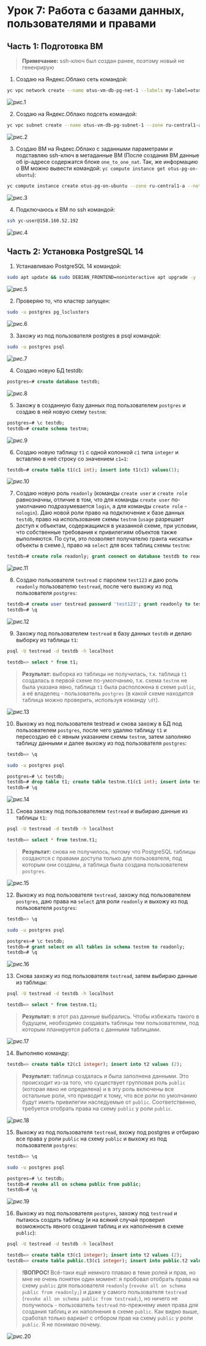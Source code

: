 # Урок 7: Работа с базами данных, пользователями и правами

## Часть 1: Подготовка ВМ

> **Примечание:** ssh-ключ был создан ранее, поэтому новый не гененрирую

1. Создаю на Яндекс.Облако сеть командой:

```bash
yc vpc network create --name otus-vm-db-pg-net-1 --labels my-label=otus-vm-db-pg-net-1 --description "otus-vm-db-pg-net-1"
```

![рис.1](images/01.png)

2. Создаю на Яндекс.Облако подсеть командой:

```bash
yc vpc subnet create --name otus-vm-db-pg-subnet-1 --zone ru-central1-a --range 10.1.2.0/24 --network-name otus-vm-db-pg-net-1 --description "otus-vm-db-pg-subnet-1"
```

![рис.2](images/02.png)

3. Создаю ВМ на Яндекс.Облако с заданными параметрами и подставляю ssh-ключ в метаданные ВМ (После создания ВМ данные об ip-адресе содержатся блоке `one_to_one_nat`. Так, же информацию о ВМ можно вывести командой: `yc compute instance get otus-pg-on-ubuntu`):

```bash
yc compute instance create otus-pg-on-ubuntu --zone ru-central1-a --network-interface subnet-name=otus-vm-db-pg-subnet-1,nat-ip-version=ipv4 --preemptible --platform standard-v3 --cores 4 --core-fraction 20 --memory 4GB --create-boot-disk image-folder-id=standard-images,image-family=ubuntu-2204-lts --ssh-key "C:\Users\USER01/.ssh/id_ed25519.pub"
```

![рис.3](images/03.png)

4. Подключаюсь к ВМ по ssh командой:

```bash
ssh yc-user@158.160.52.192
```

![рис.4](images/04.png)

## Часть 2: Установка PostgreSQL 14

1. Устанавливаю PostgreSQL 14 командой:

```bash
sudo apt update && sudo DEBIAN_FRONTEND=noninteractive apt upgrade -y -q && sudo sh -c 'echo "deb http://apt.postgresql.org/pub/repos/apt $(lsb_release -cs)-pgdg main" > /etc/apt/sources.list.d/pgdg.list' && wget --quiet -O - https://www.postgresql.org/media/keys/ACCC4CF8.asc | sudo apt-key add - && sudo apt-get update && sudo DEBIAN_FRONTEND=noninteractive apt -y install postgresql-14
```

![рис.5](images/05.png)

2. Проверяю то, что кластер запущен:

```bash
sudo -u postgres pg_lsclusters
```

![рис.6](images/06.png)

3. Захожу из под пользователя postgres в psql командой:

```bash
sudo -u postgres psql
```

![рис.7](images/07.png)

4. Создаю новую БД testdb:

```sql
postgres=# create database testdb;
```

![рис.8](images/08.png)

5. Захожу в созданную базу данных под пользователем `postgres` и создаю в ней новую схему `testnm`:

```sql
postgres=# \c testdb;
testdb=# create schema testnm;
```

![рис.9](images/09.png)

6. Создаю новую таблицу `t1` с одной колонкой `c1` типа `integer` и вставляю в неё строку со значением `c1=1`:

```sql
testdb=# create table t1(c1 int); insert into t1(c1) values(1);
```

![рис.10](images/10.png)

7. Создаю новую роль `readonly` (команды `create user` и `create role` равнозначны, отличие в том, что для команды `create user` по-умолчанию подразумевается `login`, а для команды `create role` - `nologin`). Даю новой роли право на подключение к базе данных `testdb`, право на использование схемы `testnm` (`usage` разрешает доступ к объектам, содержащимся в указанной схеме, при условии, что собственные требования к привилегиям объектов также выполняются. По сути, это позволяет получателю гранта «искать» объекты в схеме.), право на `select` для всех таблиц схемы `testnm`:

```sql
testdb=# create role readonly; grant connect on database testdb to readonly; grant usage on schema testnm to readonly; grant select on all tables in schema testnm to readonly;
```

![рис.11](images/11.png)

8. Создаю пользователя `testread` с паролем `test123` и даю роль `readonly` пользователю `testread`, после чего выхожу из под пользователя `postgres`:

```sql
testdb=# create user testread password 'test123'; grant readonly to testread;
testdb=# \q
```

![рис.12](images/12.png)

9. Захожу под пользователем `testread` в базу данных `testdb` и делаю выборку из таблицы `t1`:

```bash
psql -U testread -d testdb -h localhost
```

```sql
testdb=> select * from t1;
```

> **Результат:** выборка из таблицы не получилась, т.к. таблица `t1` создалась в первой схеме по-умолчанию, т.к. схема `testnm` не была указана явно, таблица `t1` была расположена в схеме `public`, а её владелец - пользователь `postgres` (в какой схеме находится таблица можно проверить, используя команду `\dt`).

![рис.13](images/13.png)

10. Выхожу из под пользователя testread и снова захожу в БД под пользователем `postgres`, после чего удаляю таблицу `t1` и пересоздаю её с явным указанием схемы `testnm`, затем заполняю таблицу данными и далее выхожу из под пользователя `postgres`:

```sql
testdb=> \q
```

```bash
sudo -u postgres psql
```

```sql
postgres=# \c testdb;
testdb=# drop table t1; create table testnm.t1(c1 int); insert into testnm.t1(c1) values(1);
testdb=# \q
```

![рис.14](images/14.png)

11. Снова захожу под пользователем `testread` и выбираю данные из таблицы `t1`:

```bash
psql -U testread -d testdb -h localhost
```

```sql
testdb=> select * from testnm.t1;
```

> **Результат:** снова не получилось, потому что PostgreSQL таблицы создаются с правами доступа только для пользователя, под которым они созданы, а таблица была создана пользователем `postgres`.

![рис.15](images/15.png)

12. Выхожу из под пользователя `testread`, захожу под пользователем `postgres`, даю права на `select` для роли `readonly` и выхожу из под пользователя `postgres`:

```sql
testdb=> \q
```

```bash
sudo -u postgres psql
```

```sql
postgres=# \c testdb;
testdb=# grant select on all tables in schema testnm to readonly;
testdb=# \q
```

![рис.16](images/16.png)

13. Снова захожу из под пользователя `testread`, затем выбираю данные из таблицы:

```bash
psql -U testread -d testdb -h localhost
```

```sql
testdb=> select * from testnm.t1;
```

> **Результат:** в этот раз данные выбрались. Чтобы избежать такого в будущем, необходимо создавать таблицы тем пользователем, под которым планируется работа с данными таблицами.

![рис.17](images/17.png)

14. Выполняю команду:

```sql
testdb=> create table t2(c1 integer); insert into t2 values (2);
```

> **Результат:** таблица создалась и была заполнена данными. Это происходит из-за того, что существует групповая роль `public` (которая явно не определена) и в эту роль включены все остальные роли, что приводит к тому, что все роли по умолчанию будут иметь привилегии наследуемые от `public`. Соответственно, требуется отобрать права на схему `public` у роли `public`.

![рис.18](images/18.png)

15. Выхожу из под пользователя `testread`, вхожу под postgres и отбираю все права у роли `public` на схему `public` и выхожу из под пользователя `postgres`:

```sql
testdb=> \q
```

```bash
sudo -u postgres psql
```

```sql
postgres=# \c testdb;
testdb=# revoke all on schema public from public;
testdb=# \q
```

![рис.19](images/19.png)

16. Выхожу из под пользователя `postgres`, захожу под `testread` и пытаюсь создать таблицу (и на всякий случай проверил возможность явного создания таблиц и их наполнения в схеме `public`):

```bash
psql -U testread -d testdb -h localhost
```

```sql
testdb=> create table t3(c1 integer); insert into t2 values (2);
testdb=> create table public.t3(c1 integer); insert into public.t2 values (2);
```

> **!ВОПРОС!** Всё-таки ещё немного плаваю в теме ролей и прав, но мне не очень понятен один момент: я пробовал отобрать права на схему `public` для пользователя `readonly` (`revoke all on schema public from readonly;`) и даже у самого пользователя `testread` (`revoke all on schema public from testread;`), но ничего не получилось - пользователь `testread` по-прежнему имел права для создания таблиц и их наполнения в схеме `public`. Как видно выше, сработал только вариант с отбором прав на схему `public` у роли `public`. Я не понимаю почему.

![рис.20](images/20.png)